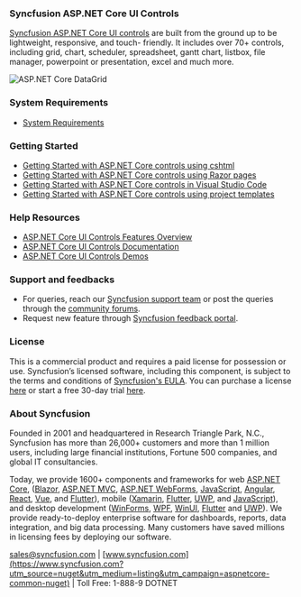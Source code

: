 ### Syncfusion ASP.NET Core UI Controls

[Syncfusion ASP.NET Core UI controls](https://www.syncfusion.com/aspnet-core-ui-controls?utm_source=nuget&utm_medium=listing&utm_campaign=aspnetcore-common-nuget) are built from the ground up to be lightweight, responsive, and touch-
friendly. It includes over 70+ controls, including grid, chart, scheduler, spreadsheet, gantt chart, listbox, file manager, powerpoint or presentation, excel and much more.

![ASP.NET Core DataGrid](https://raw.githubusercontent.com/SyncfusionExamples/nuget-img/master/blazor/blazor-datagrid.png)

### System Requirements

* [System Requirements](https://ej2.syncfusion.com/aspnetcore/documentation/system-requirements/?utm_source=nuget&utm_medium=listing&utm_campaign=aspnetcore-common-nuget)

### Getting Started

* [Getting Started with ASP.NET Core controls using cshtml](https://ej2.syncfusion.com/aspnetcore/documentation/getting-started/visual-studio-2017/?utm_source=nuget&utm_medium=listing&utm_campaign=aspnetcore-common-nuget)
* [Getting Started with ASP.NET Core controls using Razor pages](https://ej2.syncfusion.com/aspnetcore/documentation/getting-started/razor-pages/?utm_source=nuget&utm_medium=listing&utm_campaign=aspnetcore-common-nuget)
* [Getting Started with ASP.NET Core controls in Visual Studio Code](https://ej2.syncfusion.com/aspnetcore/documentation/getting-started/vscode/?utm_source=nuget&utm_medium=listing&utm_campaign=aspnetcore-common-nuget)
* [Getting Started with ASP.NET Core controls using project templates](https://ej2.syncfusion.com/aspnetcore/documentation/getting-started/project-template/?utm_source=nuget&utm_medium=listing&utm_campaign=aspnetcore-common-nuget)

### Help Resources

* [ASP.NET Core UI Controls Features Overview](https://www.syncfusion.com/aspnet-core-ui-controls?utm_source=nuget&utm_medium=listing&utm_campaign=aspnetcore-common-nuget)
* [ASP.NET Core UI Controls Documentation](https://ej2.syncfusion.com/aspnetcore/documentation/introduction/?utm_source=nuget&utm_medium=listing&utm_campaign=aspnetcore-common-nuget)
* [ASP.NET Core UI Controls Demos](https://ej2.syncfusion.com/home/aspnetcore.html?utm_source=nuget&utm_medium=listing&utm_campaign=aspnetcore-common-nuget)

### Support and feedbacks

* For queries, reach our [Syncfusion support team](https://www.syncfusion.com/support/directtrac/incidents/newincident?utm_source=nuget&utm_medium=listing&utm_campaign=aspnetcore-common-nuget) or post the queries through the [community forums](https://www.syncfusion.com/forums/aspnetcore-js2?utm_source=nuget&utm_medium=listing&utm_campaign=aspnetcore-common-nuget). 
* Request new feature through [Syncfusion feedback portal](https://www.syncfusion.com/feedback/aspnet-core?utm_source=nuget&utm_medium=listing&utm_campaign=aspnetcore-common-nuget).

### License

This is a commercial product and requires a paid license for possession or use. Syncfusion’s licensed software, including this component, is subject to the terms and conditions of [Syncfusion's EULA](https://www.syncfusion.com/eula/es/?utm_source=nuget&utm_medium=listing&utm_campaign=aspnetcore-common-nuget). You can purchase a license [here]( https://www.syncfusion.com/sales/products?utm_source=nuget&utm_medium=listing&utm_campaign=aspnetcore-common-nuget) or start a free 30-day trial [here](https://www.syncfusion.com/account/manage-trials/start-trials?utm_source=nuget&utm_medium=listing&utm_campaign=aspnetcore-common-nuget).

### About Syncfusion

Founded in 2001 and headquartered in Research Triangle Park, N.C., Syncfusion has more than 26,000+ customers and more than 1 million users, including large financial institutions, Fortune 500 companies, and global IT consultancies.
 
Today, we provide 1600+ components and frameworks for web [ASP.NET Core](https://www.syncfusion.com/aspnet-core-ui-controls?utm_source=nuget&utm_medium=listing&utm_campaign=aspnetcore-common-nuget), ([Blazor](https://www.syncfusion.com/blazor-components?utm_source=nuget&utm_medium=listing&utm_campaign=aspnetcore-common-nuget), [ASP.NET MVC](https://www.syncfusion.com/aspnet-mvc-ui-controls?utm_source=nuget&utm_medium=listing&utm_campaign=aspnetcore-common-nuget), [ASP.NET WebForms](https://www.syncfusion.com/jquery/aspnet-webforms-ui-controls?utm_source=nuget&utm_medium=listing&utm_campaign=aspnetcore-common-nuget), [JavaScript](https://www.syncfusion.com/javascript-ui-controls?utm_source=nuget&utm_medium=listing&utm_campaign=aspnetcore-common-nuget), [Angular](https://www.syncfusion.com/angular-ui-components?utm_source=nuget&utm_medium=listing&utm_campaign=aspnetcore-common-nuget), [React](https://www.syncfusion.com/react-ui-components?utm_source=nuget&utm_medium=listing&utm_campaign=aspnetcore-common-nuget), [Vue](https://www.syncfusion.com/vue-ui-components?utm_source=nuget&utm_medium=listing&utm_campaign=aspnetcore-common-nuget), and [Flutter](https://www.syncfusion.com/flutter-widgets?utm_source=nuget&utm_medium=listing&utm_campaign=aspnetcore-common-nuget)), mobile ([Xamarin](https://www.syncfusion.com/xamarin-ui-controls?utm_source=nuget&utm_medium=listing&utm_campaign=aspnetcore-common-nuget), [Flutter](https://www.syncfusion.com/flutter-widgets?utm_source=nuget&utm_medium=listing&utm_campaign=aspnetcore-common-nuget), [UWP](https://www.syncfusion.com/uwp-ui-controls?utm_source=nuget&utm_medium=listing&utm_campaign=aspnetcore-common-nuget), and [JavaScript](https://www.syncfusion.com/javascript-ui-controls?utm_source=nuget&utm_medium=listing&utm_campaign=aspnetcore-common-nuget)), and desktop development ([WinForms](https://www.syncfusion.com/winforms-ui-controls?utm_source=nuget&utm_medium=listing&utm_campaign=aspnetcore-common-nuget), [WPF](https://www.syncfusion.com/wpf-controls?utm_source=nuget&utm_medium=listing&utm_campaign=aspnetcore-common-nuget), [WinUI](https://www.syncfusion.com/winui-controls?utm_source=nuget&utm_medium=listing&utm_campaign=aspnetcore-common-nuget), [Flutter](https://www.syncfusion.com/flutter-widgets?utm_source=nuget&utm_medium=listing&utm_campaign=aspnetcore-common-nuget) and [UWP](https://www.syncfusion.com/uwp-ui-controls?utm_source=nuget&utm_medium=listing&utm_campaign=aspnetcore-common-nuget)). We provide ready-to-deploy enterprise software for dashboards, reports, data integration, and big data processing. Many customers have saved millions in licensing fees by deploying our software.

[sales@syncfusion.com](mailto:sales@syncfusion.com?Subject=Syncfusion%20ASP.NET%20Core%20-%20NuGet) | [www.syncfusion.com](https://www.syncfusion.com?utm_source=nuget&utm_medium=listing&utm_campaign=aspnetcore-common-nuget) | Toll Free: 1-888-9 DOTNET